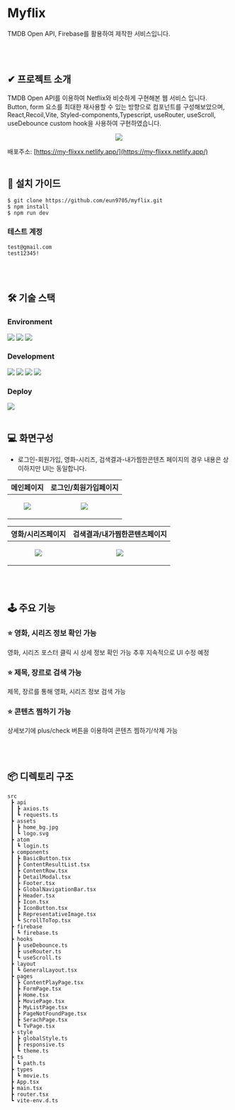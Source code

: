# Myflix
TMDB Open API, Firebase를 활용하여 제작한 서비스입니다.

<br /><br />
## ✔ 프로젝트 소개
TMDB Open API를 이용하여 Netflix와 비슷하게 구현해본 웹 서비스 입니다.<br />
Button, form 요소를 최대한 재사용할 수 있는 방향으로 컴포넌트를 구성해보았으며,<br />
React,Recoil,Vite, Styled-components,Typescript, useRouter, useScroll, useDebounce custom hook을 사용하여 구현하였습니다.


<p align="center">
  <img src="https://github.com/eun9705/myflix/assets/38933350/5643a871-8777-40ed-abb3-8afdc83e0787">
</p>

배포주소: [https://my-flixxx.netlify.app/](https://my-flixxx.netlify.app/)
<br /><br />

## 🧾 설치 가이드
```
$ git clone https://github.com/eun9705/myflix.git
$ npm install
$ npm run dev
```
### 테스트 계정
```
test@gmail.com
test12345!
```

<br /><br />
## 🛠 기술 스택
### Environment
<div>
  <img src="https://img.shields.io/badge/visual studio code-007ACC?style=for-the-badge&logo=visualstudiocode&logoColor=white">
  <img src="https://img.shields.io/badge/Git-F05032?style=for-the-badge&logo=git&logoColor=white">
  <img src="https://img.shields.io/badge/Github-181717?style=for-the-badge&logo=github&logoColor=white">  
</div>

### Development
<div>
  <img src="https://img.shields.io/badge/react-61DAFB?style=for-the-badge&logo=react&logoColor=white">
  <img src="https://img.shields.io/badge/vite-646CFF?style=for-the-badge&logo=vite&logoColor=white">
  <img src="https://img.shields.io/badge/typescript-3178C6?style=for-the-badge&logo=typescript&logoColor=white">  
  <img src="https://img.shields.io/badge/styled components-DB7093?style=for-the-badge&logo=styledcomponents&logoColor=white">  
</div>

### Deploy
<img src="https://img.shields.io/badge/netlify-00C7B7?style=for-the-badge&logo=netlify&logoColor=white">
<br /><br />

## 💻 화면구성
* 로그인-회원가입, 영화-시리즈, 검색결과-내가찜한콘텐츠 페이지의 경우 내용은 상이하지만 UI는 동일합니다.

|메인페이지|로그인/회원가입페이지|
|------|---|
|<p align="center"><img src="https://github.com/eun9705/myflix/assets/38933350/dc367cdb-565a-40df-9345-1dbb807a7055"></p>|<p align="center"><img src="https://github.com/eun9705/myflix/assets/38933350/25c68a2e-465c-4f57-b681-3c483205258a"></p>|

|영화/시리즈페이지|검색결과/내가찜한콘텐츠페이지|
|------|---|
|<p align="center"><img src="https://github.com/eun9705/myflix/assets/38933350/26149a53-d459-4706-a33e-23e1f63fb094"></p>|<p align="center"><img src="https://github.com/eun9705/myflix/assets/38933350/844859e3-37c4-4332-80a9-a3b3382500c7"></p>|

<br /><br />
## 🕹 주요 기능
### ⭐️ 영화, 시리즈 정보 확인 가능
영화, 시리즈 포스터 클릭 시 상세 정보 확인 가능
추후 지속적으로 UI 수정 예정
### ⭐️ 제목, 장르로 검색 가능
제목, 장르를 통해 영화, 시리즈 정보 검색 가능
### ⭐️ 콘텐츠 찜하기 가능
상세보기에 plus/check 버튼을 이용하여 콘텐츠 찜하기/삭제 가능

<br /><br />
## 📦 디렉토리 구조
```
src
 ┣ api
 ┃ ┣ axios.ts
 ┃ ┗ requests.ts
 ┣ assets
 ┃ ┣ home_bg.jpg
 ┃ ┗ logo.svg
 ┣ atom
 ┃ ┗ login.ts
 ┣ components
 ┃ ┣ BasicButton.tsx
 ┃ ┣ ContentResultList.tsx
 ┃ ┣ ContentRow.tsx
 ┃ ┣ DetailModal.tsx
 ┃ ┣ Footer.tsx
 ┃ ┣ GlobalNavigationBar.tsx
 ┃ ┣ Header.tsx
 ┃ ┣ Icon.tsx
 ┃ ┣ IconButton.tsx
 ┃ ┣ RepresentativeImage.tsx
 ┃ ┗ ScrollToTop.tsx
 ┣ firebase
 ┃ ┗ firebase.ts
 ┣ hooks
 ┃ ┣ useDebounce.ts
 ┃ ┣ useRouter.ts
 ┃ ┗ useScroll.ts
 ┣ layout
 ┃ ┗ GeneralLayout.tsx
 ┣ pages
 ┃ ┣ ContentPlayPage.tsx
 ┃ ┣ FormPage.tsx
 ┃ ┣ Home.tsx
 ┃ ┣ MoviePage.tsx
 ┃ ┣ MyListPage.tsx
 ┃ ┣ PageNotFoundPage.tsx
 ┃ ┣ SerachPage.tsx
 ┃ ┗ TvPage.tsx
 ┣ style
 ┃ ┣ globalStyle.ts
 ┃ ┣ responsive.ts
 ┃ ┗ theme.ts
 ┣ ts
 ┃ ┗ path.ts
 ┣ types
 ┃ ┗ movie.ts
 ┣ App.tsx
 ┣ main.tsx
 ┣ router.tsx
 ┗ vite-env.d.ts
```

